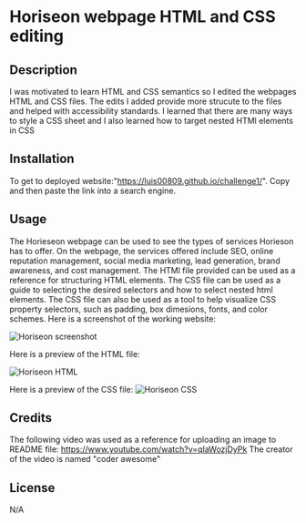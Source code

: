 # Horiseon webpage HTML and CSS editing 

## Description 
 I was motivated to learn HTML and CSS semantics so I edited the webpages HTML and CSS files. 
 The edits I added provide more strucute to the files and helped with accessibility standards.
 I learned that there are many ways to style a CSS sheet and I also learned how to target nested HTMl elements in CSS

 ## Installation 
 To get to deployed website:"https://luis00809.github.io/challenge1/". Copy and then paste the link into a search engine. 


## Usage 
The Horieseon webpage can be used to see the types of services Horieson has to offer. On the webpage, the services offered include SEO, online reputation management, social media marketing, lead generation, brand awareness, and cost management. The HTMl file provided can be used as a reference for structuring HTML elements. The CSS file can be used as a guide to selecting the desired selectors and how to select nested html elements. The CSS file can also be used as a tool to help visualize CSS property selectors, such as padding, box dimesions, fonts, and color schemes. 
Here is a screenshot of the working website: 

![Horiseon screenshot](https://github.com/Luis00809/challenge1/assets/127691046/86635d47-f136-44c2-bfb6-b90754664edc)

Here is a preview of the HTML file:

 ![Horiseon HTML](https://github.com/Luis00809/challenge1/assets/127691046/0892709c-4ea2-4b76-9733-c81b2803f1a4)

 Here is a preview of the CSS file: 
 ![Horiseon CSS](https://github.com/Luis00809/challenge1/assets/127691046/7deec6d9-bd78-4da1-92eb-69f45f6d20b0)



## Credits
The following video was used as a reference for uploading an image to README file: https://www.youtube.com/watch?v=qIaWozjDyPk
The creator of the video is named "coder awesome"

## License 
N/A
